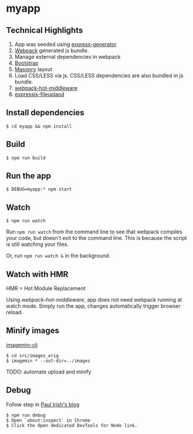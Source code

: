 # myapp

## Technical Highlights
1. App was seeded using [express-generator](https://expressjs.com/en/starter/generator.html)
1. [Webpack](https://webpack.js.org) generated js bundle.
1. Manage external dependencies in webpack
1. [Bootstrap](https://getbootstrap.com/)
1. [Masonry](https://masonry.desandro.com/) layout
1. Load CSS/LESS via js. CSS/LESS dependencies are also bundled in js bundle.
1. [webpack-hot-middleware](https://github.com/glenjamin/webpack-hot-middleware)
1. [expressjs-fileuplaod](https://github.com/richardgirges/express-fileupload)

## Install dependencies
    $ cd myapp && npm install

## Build
    $ npm run build

## Run the app
    $ DEBUG=myapp:* npm start

## Watch
    $ npm run watch
Run `npm run watch` from the command line to see that webpack compiles your code, but doesn't exit to the command line. This is because the script is still watching your files.

Or, run `npm run watch &` in the background.

## Watch with HMR 
HMR = Hot Module Replacement

Using *webpack-hot-middleware*, app does not need webpack running at watch mode. Simply run the app, changes automatically trigger browser reload.

## Minify images
[imagemin-cli](https://github.com/imagemin/imagemin-cli)

    $ cd src/images_orig
    $ imagemin * --out-dir=../images

TODO: automate upload and minify

## Debug
Follow step in [Paul Irish's blog](https://medium.com/@paul_irish/debugging-node-js-nightlies-with-chrome-devtools-7c4a1b95ae27)

    $ npm run debug
    $ Open `about:inspect` in Chrome
    $ Click the Open dedicated DevTools for Node link.